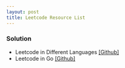 ```yaml
---
layout: post
title: Leetcode Resource List
---
```


### Solution

- Leetcode in Different Languages [[Github]](https://github.com/kamyu104/LeetCode-Solutions)
- Leetcode in Go [[Github]](https://github.com/halfrost/LeetCode-Go)